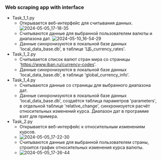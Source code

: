 ### Web scraping app with interface
* Task_1_1.py
  * Открывается веб-интерфейс для считывания данных.
   ![2024-05-05_17-18-35](https://github.com/mi12q/Web_scraper_/assets/94108357/f9ce5a46-bcf5-450a-a71f-cb11f17889a6)
  * Считываются данные для выбранной пользователем валюты и диапазона дат.
   ![2024-05-10_16-54-29](https://github.com/mi12q/Web_scraper_/assets/94108357/844c0c12-7455-4e8a-b9dd-1c705ddf52d3)
  * Данные синхронизуются в локальной базе данных 'local_data_base.db', в таблице 'ЦБ_currency_rates'.
* Task_1_2.py
  * Считывается список валют стран мира со страницы 'https://www.iban.ru/currency-codes'.
  * Данные синхронизуются в локальной базе данных 'local_data_base.db', в таблице 'global_currency_info'.
* Task_1_4.py
  * Считываются данные со страницы для выбранного диапазона дат.
  * Данные синхронизуются в локальной базе данных 'local_data_base.db', создаётся таблица параметров 'parameters',
    в отдельной таблице 'relative_change', синхронизуется расчёт относительных изменений курса. Диапазон дат в программе взят для примера.
* Task_2.py
  * Открывается веб-интерфейс к относительным изменениям курсов.
  * ![2024-05-05_17-22-30](https://github.com/mi12q/Web_scraper_/assets/94108357/0d9d002a-95d7-4368-b52a-225aa5345b94)
  * Считываются данные для выбранной пользователем страны, строится график относительных изменения курса валюты.
  * ![2024-05-05_17-26-44](https://github.com/mi12q/Web_scraper_/assets/94108357/252c8846-94a9-4379-a034-7e65aa3d9b24)

